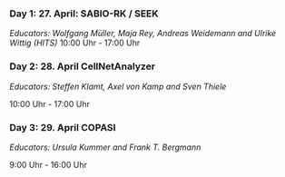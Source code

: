 ### Day 1: 27. April: SABIO-RK / SEEK
*Educators:  Wolfgang Müller, Maja Rey, Andreas Weidemann and Ulrike Wittig (HITS)*
10:00 Uhr - 17:00 Uhr

### Day 2: 28. April CellNetAnalyzer
*Educators: Steffen Klamt, Axel von Kamp and Sven Thiele*

10:00 Uhr - 17:00 Uhr

### Day 3: 29. April COPASI
*Educators: Ursula Kummer and Frank T. Bergmann*

9:00 Uhr - 16:00 Uhr

